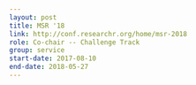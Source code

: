 ```yaml
---
layout: post
title: MSR '18
link: http://conf.researchr.org/home/msr-2018
role: Co-chair -- Challenge Track
group: service
start-date: 2017-08-10
end-date: 2018-05-27
---
```


